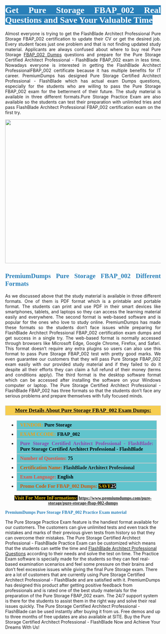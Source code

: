 <h1 style="text-align: justify;"><span style="color:#ffffff;"><span style="font-family:Georgia,serif;"><strong><span style="background-color:#2980b9;">Get Pure Storage FBAP_002 Real Questions and Save Your Valuable Time</span></strong></span></span></h1>

<p style="text-align: justify;">Almost everyone is trying to get the FlashBlade Architect Professional Pure Storage FBAP_002 certification to update their CV or get the desired job. Every student faces just one problem and that is not finding updated study material. Applicants are always confused about where to buy real Pure Storage <a href="https://www.premiumdumps.com/pure-storage/pure-storage-fbap-002-dumps">FBAP_002 Dumps</a> questions and prepare for the Pure Storage Certified Architect Professional - FlashBlade FBAP_002 exam in less time. Nowadays everyone is interested in getting the FlashBlade Architect ProfessionalFBAP_002 certificate because it has multiple benefits for IT career. PremiumDumps has designed Pure Storage Certified Architect Professional - FlashBlade which has actual exam Dumps questions, especially for the students who are willing to pass the Pure Storage FBAP_002 exam for the betterment of their future. The study material is available in three different formats.Pure Storage Practice Exam are also available so the students can test their preparation with unlimited tries and pass FlashBlade Architect Professional FBAP_002 certification exam on the first try.</p>

<p style="text-align: center;"><a href="https://www.premiumdumps.com/pure-storage/pure-storage-fbap-002-dumps"><img alt="" src="https://i.imgur.com/KJGzbJ2.jpeg" style="width: 700px; height: 465px;" /></a></p>

<h2 style="text-align: justify;"><span style="color:#2980b9;"><span style="font-family:Georgia,serif;"><strong>PremiumDumps Pure Storage FBAP_002 Different Formats</strong></span></span></h2>

<p style="text-align: justify;">As we discussed above that the study material is available in three different formats. One of them is PDF format which is a printable and portable format. The students can print and use PDF in their smart devices like smartphones, tablets, and laptops so they can access the learning material easily and everywhere. The second format is web-based software and is popular for the ones who love to study online. PremiumDumps has made these formats so the students don’t face issues while preparing for FlashBlade Architect Professional FBAP_002 certification exam dumps and get success in a single try. The web-based format is normally accessed through browsers like Microsoft Edge, Google Chrome, Firefox, and Safari. This format doesn’t require any extra plugins so users can also use this format to pass Pure Storage FBAP_002 test with pretty good marks. We even guarantee our customers that they will pass Pure Storage FBAP_002 exam easily with our provided study material and if they failed to do it despite all their efforts they can claim a full refund of their money (terms and conditions apply). The third format is the desktop software format which can be accessed after installing the software on your Windows computer or laptop. The Pure Storage Certified Architect Professional - FlashBlade FBAP_002 has three formats so that the students don’t face any serious problems and prepare themselves with fully focused minds.</p>

<h3 style="background: #f7ce50; border: 1px solid rgb(204, 204, 204); padding: 5px 10px; text-align: center;"><span style="font-family:Georgia,serif;"><u><u><span style="color:#000000;"><span style="font-size:11pt"><span style="line-height:normal"><b><span style="font-size:13.0pt"><span cambria="">More Details About Pure Storage FBAP_002 Exam Dumps:</span></span></b></span></span></span></u></u></span></h3>

<ul>
	<li style="margin:0cm 10pt">
	<div style="background:#61c4cd; border: 1px solid rgb(204, 204, 204); padding: 5px 10px; text-align: justify;"><span style="font-family:Georgia,serif;"><span style="font-size:11pt"><span style="line-height:normal"><b><span style="font-size:12.0pt"><span new="" roman="" times=""><span style="color:#f39c12;">VENDOR:</span> <span style="color:#000000;">Pure Storage</span></span></span></b></span></span></span></div>
	</li>
	<li style="margin:0cm 10pt">
	<div style="background: #61c4cd; border: 1px solid rgb(204, 204, 204); padding: 5px 10px; text-align: justify;"><span style="font-family:Georgia,serif;"><span style="font-size:11pt"><span style="line-height:normal"><b><span style="font-size:12.0pt"><span new="" roman="" times=""><span style="color:#f39c12;">EXAM CCODE:</span> <span style="color:#000000;">FBAP_002</span></span></span></b></span></span></span></div>
	</li>
	<li style="margin:0cm 10pt">
	<div style="background: #61c4cd; border: 1px solid rgb(204, 204, 204); padding: 5px 10px; text-align: justify;"><span style="font-family:Georgia,serif;"><span style="font-size:11pt"><span style="line-height:normal"><b><span style="font-size:12.0pt"><span new="" roman="" times=""><span style="color:#8e44ad;">Pure Storage Certified Architect Professional - FlashBlade:</span> <span style="color:#000000;">Pure Storage Certified Architect Professional - FlashBlade</span></span></span></b></span></span></span></div>
	</li>
	<li style="margin:0cm 10pt">
	<div style="background: #61c4cd; border: 1px solid rgb(204, 204, 204); padding: 5px 10px;"><span style="font-family:Georgia,serif;"><span style="font-size:11pt"><span style="line-height:normal"><b><span style="font-size:12.0pt"><span new="" roman="" times=""><span style="color:#e74c3c;">Number of Questions:</span><span style="color:#000000;"><span style="color:#f1c40f;"> </span>75</span></span></span></b></span></span></span></div>
	</li>
	<li style="margin:0cm 10pt">
	<div style="background: #61c4cd; border: 1px solid rgb(204, 204, 204); padding: 5px 10px; text-align: justify;"><span style="font-family:Georgia,serif;"><span style="font-size:11pt"><span style="line-height:normal"><b><span style="font-size:12.0pt"><span new="" roman="" times=""><span style="color:#d35400;">Certification Name:</span> FlashBlade Architect Professional</span></span></b></span></span></span></div>
	</li>
	<li style="margin:0cm 10pt">
	<div style="background: #61c4cd; border: 1px solid rgb(204, 204, 204); padding: 5px 10px; text-align: justify;"><span style="font-family:Georgia,serif;"><span style="font-size:11pt"><span style="line-height:normal"><b><span style="font-size:12.0pt"><span new="" roman="" times=""><span style="color:#e74c3c;">Exam Language:</span> <span style="color:#000000;">English</span></span></span></b></span></span></span></div>
	</li>
	<li style="margin:0cm 10pt">
	<div style="background: #61c4cd; border: 1px solid rgb(204, 204, 204); padding: 5px 10px;"><span style="font-family:Georgia,serif;"><span style="font-size:11pt"><span style="line-height:normal"><b><span style="font-size:12.0pt"><span new="" roman="" times=""><span style="color:#d35400;">Promo Code For FBAP_002 Dumps:</span><span style="color:#f1c40f;"> <span style="background-color:#000000;">SAVE</span></span><span style="color:#ffffff;"><span style="background-color:#000000;">25</span></span></span></span></b></span></span></span></div>
	</li>
</ul>

<p style="text-align: center;"><span style="font-family:Georgia,serif;"><strong><span style="font-size:16px;"><span style="color:#f1c40f;"><span style="background-color:#000000;">Visit For More InFormations:</span></span></span> <a href="https://www.premiumdumps.com/pure-storage/pure-storage-fbap-002-dumps">https://www.premiumdumps.com/pure-storage/pure-storage-fbap-002-dumps</a></strong></span></p>

<p><span style="color:#2980b9;"><span style="font-family:Georgia,serif;"><strong><strong><strong>PremiumDumps Pure Storage FBAP_002 Practice Exam material</strong></strong></strong></span></span></p>

<p>The Pure Storage Practice Exam feature is the handiest format available for our customers. The customers can give unlimited tests and even track the mistakes and marks of their previous given tests from history so that they can overcome their mistakes. The Pure Storage Certified Architect Professional - FlashBlade Practice Exam can be customized which means that the students can settle the time and <a href="https://www.premiumdumps.com/pure-storage/flashblade-architect-professional-dumps">FlashBlade Architect Professional Questions</a> according to their needs and solve the test on time. The Practice Exam software is specially made for the students so they can feel real-based examination scenarios and feel some pressure on their brains and don’t feel excessive issues while giving the final Pure Storage exam. There are a lot of customers that are currently using Pure Storage Certified Architect Professional - FlashBlade and are satisfied with it. PremiumDumps has designed this product after getting positive feedback from professionals and is rated one of the best study materials for the preparation of the Pure Storage FBAP_002 exam. The 24/7 support system is there for the students to assist them in the right way and solve their real issues quickly. The Pure Storage Certified Architect Professional - FlashBlade can be used instantly after buying it from us. Free demos and up to three months of free updates are also available at SITE. Buy the Pure Storage Certified Architect Professional - FlashBlade Now and Achieve Your Dreams With Us!</p>
